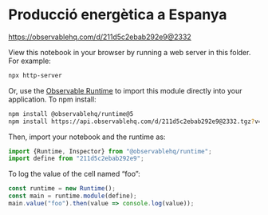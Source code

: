 # Producció energètica a Espanya

https://observablehq.com/d/211d5c2ebab292e9@2332

View this notebook in your browser by running a web server in this folder. For
example:

~~~sh
npx http-server
~~~

Or, use the [Observable Runtime](https://github.com/observablehq/runtime) to
import this module directly into your application. To npm install:

~~~sh
npm install @observablehq/runtime@5
npm install https://api.observablehq.com/d/211d5c2ebab292e9@2332.tgz?v=3
~~~

Then, import your notebook and the runtime as:

~~~js
import {Runtime, Inspector} from "@observablehq/runtime";
import define from "211d5c2ebab292e9";
~~~

To log the value of the cell named “foo”:

~~~js
const runtime = new Runtime();
const main = runtime.module(define);
main.value("foo").then(value => console.log(value));
~~~
